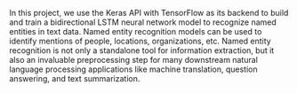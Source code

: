 In this project, we use the Keras API with TensorFlow as its backend to build and train a bidirectional LSTM neural network model to recognize named entities in text data. Named entity recognition models can be used to identify mentions of people, locations, organizations, etc. Named entity recognition is not only a standalone tool for information extraction, but it also an invaluable preprocessing step for many downstream natural language processing applications like machine translation, question answering, and text summarization. 
